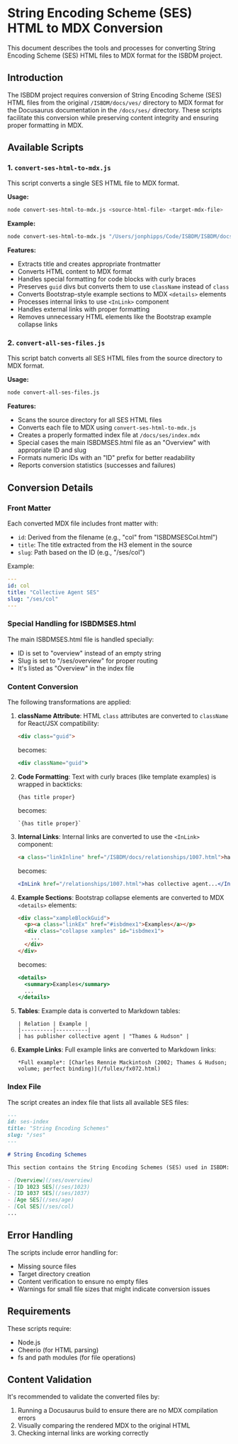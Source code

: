 # String Encoding Scheme (SES) HTML to MDX Conversion

This document describes the tools and processes for converting String Encoding Scheme (SES) HTML files to MDX format for the ISBDM project.

## Introduction

The ISBDM project requires conversion of String Encoding Scheme (SES) HTML files from the original `/ISBDM/docs/ves/` directory to MDX format for the Docusaurus documentation in the `/docs/ses/` directory. These scripts facilitate this conversion while preserving content integrity and ensuring proper formatting in MDX.

## Available Scripts

### 1. `convert-ses-html-to-mdx.js`

This script converts a single SES HTML file to MDX format.

**Usage:**
```bash
node convert-ses-html-to-mdx.js <source-html-file> <target-mdx-file>
```

**Example:**
```bash
node convert-ses-html-to-mdx.js "/Users/jonphipps/Code/ISBDM/ISBDM/docs/ves/ISBDMSESCol.html" "/Users/jonphipps/Code/ISBDM/docs/ses/ISBDMSESCol.mdx"
```

**Features:**
- Extracts title and creates appropriate frontmatter
- Converts HTML content to MDX format
- Handles special formatting for code blocks with curly braces
- Preserves `guid` divs but converts them to use `className` instead of `class`
- Converts Bootstrap-style example sections to MDX `<details>` elements
- Processes internal links to use `<InLink>` component
- Handles external links with proper formatting
- Removes unnecessary HTML elements like the Bootstrap example collapse links

### 2. `convert-all-ses-files.js`

This script batch converts all SES HTML files from the source directory to MDX format.

**Usage:**
```bash
node convert-all-ses-files.js
```

**Features:**
- Scans the source directory for all SES HTML files
- Converts each file to MDX using `convert-ses-html-to-mdx.js`
- Creates a properly formatted index file at `/docs/ses/index.mdx`
- Special cases the main ISBDMSES.html file as an "Overview" with appropriate ID and slug
- Formats numeric IDs with an "ID" prefix for better readability
- Reports conversion statistics (successes and failures)

## Conversion Details

### Front Matter

Each converted MDX file includes front matter with:
- `id`: Derived from the filename (e.g., "col" from "ISBDMSESCol.html")
- `title`: The title extracted from the H3 element in the source
- `slug`: Path based on the ID (e.g., "/ses/col")

Example:
```yaml
---
id: col
title: "Collective Agent SES"
slug: "/ses/col"
---
```

### Special Handling for ISBDMSES.html

The main ISBDMSES.html file is handled specially:
- ID is set to "overview" instead of an empty string
- Slug is set to "/ses/overview" for proper routing
- It's listed as "Overview" in the index file

### Content Conversion

The following transformations are applied:

1. **className Attribute**: HTML `class` attributes are converted to `className` for React/JSX compatibility:
   ```html
   <div class="guid">
   ```
   becomes:
   ```jsx
   <div className="guid">
   ```

2. **Code Formatting**: Text with curly braces (like template examples) is wrapped in backticks:
   ```
   {has title proper}
   ```
   becomes:
   ```
   `{has title proper}`
   ```

3. **Internal Links**: Internal links are converted to use the `<InLink>` component:
   ```html
   <a class="linkInline" href="/ISBDM/docs/relationships/1007.html">has collective agent...</a>
   ```
   becomes:
   ```jsx
   <InLink href="/relationships/1007.html">has collective agent...</InLink>
   ```

4. **Example Sections**: Bootstrap collapse elements are converted to MDX `<details>` elements:
   ```html
   <div class="xampleBlockGuid">
     <p><a class="linkEx" href="#isbdmex1">Examples</a></p>
     <div class="collapse xamples" id="isbdmex1">
       ...
     </div>
   </div>
   ```
   becomes:
   ```jsx
   <details>
     <summary>Examples</summary>
     ...
   </details>
   ```

5. **Tables**: Example data is converted to Markdown tables:
   ```
   | Relation | Example |
   |----------|----------|
   | has publisher collective agent | "Thames & Hudson" |
   ```

6. **Example Links**: Full example links are converted to Markdown links:
   ```
   *Full example*: [Charles Rennie Mackintosh (2002; Thames & Hudson; volume; perfect binding)](/fullex/fx072.html)
   ```

### Index File

The script creates an index file that lists all available SES files:

```markdown
---
id: ses-index
title: "String Encoding Schemes"
slug: "/ses"
---

# String Encoding Schemes

This section contains the String Encoding Schemes (SES) used in ISBDM:

- [Overview](/ses/overview)
- [ID 1023 SES](/ses/1023)
- [ID 1037 SES](/ses/1037)
- [Age SES](/ses/age)
- [Col SES](/ses/col)
...
```

## Error Handling

The scripts include error handling for:
- Missing source files
- Target directory creation
- Content verification to ensure no empty files
- Warnings for small file sizes that might indicate conversion issues

## Requirements

These scripts require:
- Node.js
- Cheerio (for HTML parsing)
- fs and path modules (for file operations)

## Content Validation

It's recommended to validate the converted files by:
1. Running a Docusaurus build to ensure there are no MDX compilation errors
2. Visually comparing the rendered MDX to the original HTML
3. Checking internal links are working correctly